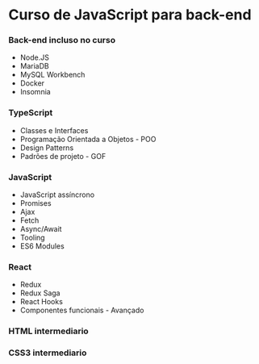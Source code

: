 

# Curso de JavaScript para back-end

### Back-end incluso no curso
* Node.JS
* MariaDB
* MySQL Workbench
* Docker 
* Insomnia


### TypeScript
* Classes e Interfaces 
* Programação Orientada a Objetos - POO
* Design Patterns 
* Padrões de projeto - GOF


### JavaScript
* JavaScript assíncrono
* Promises
* Ajax
* Fetch 
* Async/Await
* Tooling 
* ES6 Modules


### React 
* Redux 
* Redux Saga 
* React Hooks 
* Componentes funcionais - Avançado

### HTML intermediario

### CSS3 intermediario

